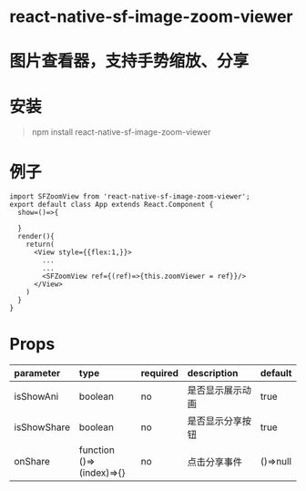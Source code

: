 # react-native-sf-image-zoom-viewer

# 图片查看器，支持手势缩放、分享

# 安装
> npm install react-native-sf-image-zoom-viewer

# 例子
```
import SFZoomView from 'react-native-sf-image-zoom-viewer';
export default class App extends React.Component {
  show=()=>{
    
  }
  render(){
    return(
      <View style={{flex:1,}}>
        ...
        ...
        <SFZoomView ref={(ref)=>{this.zoomViewer = ref}}/>
      </View>
    )
  }
}

```

# Props
|  parameter  |  type  |  required  |   description  |  default  |
|:-----|:-----|:-----|:-----|:-----|
|isShowAni|boolean|no|是否显示展示动画|true|
|isShowShare|boolean|no|是否显示分享按钮|true|
|onShare|function<br>()=>(index)=>{}|no|点击分享事件|()=>null|
